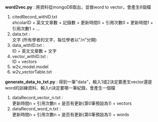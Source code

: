 **word2vec.py** : 將資料從mongoDB取出，並做word to vector，會產生6個檔<br>
1. citedRecord_withID.txt<br>
    shcolarID + 英文文章數 + 記錄數 + 更新時間0 + 引用次數0 + 更新時間1 + 引用次數1 + ...<br>
2.  data.txt :<br>
    文字 (所有學者的文字，每位學者以"/n"分開)<br>
3. data_withID.txt :<br>
    ID + 英文文章數 + 文字<br>
4. vector_withID.txt :<br>
    ID + vectors<br>
5. w2v_model.model<br>
6. w2v_vectorTable.txt<br>

**generate_data_to_txt.py** : 得到一筆"data"，輸入1或2決定要產生vector還是word的訓練資料、輸入n決定要哪一筆紀錄，會產生一個檔<br>
1. dataRecord_vector_n.txt :<br>
    更新時間n + 引用次數n + 是否有更新(第0筆預設為1) + vectors<br>
2. dataRecord_word_n.txt : <br>
    更新時間n + 引用次數n + 是否有更新(第0筆預設為1) + words<br>
